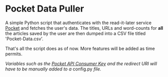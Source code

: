 # Pocket Data Puller

A simple Python script that authenticates with the read-it-later service [Pocket](https://getpocket.com/) and fetches the user's data. The titles, URLs and word-counts for **all** the articles saved by the user are then dumped into a CSV file titled 'Pocket-Data.csv'.

That's all the script does as of now. More features will be added as time permits.

*Variables such as the [Pocket API Consumer Key](https://getpocket.com/developer/docs/overview) and the redirect URI will have to be manually added to a* config.py *file.*